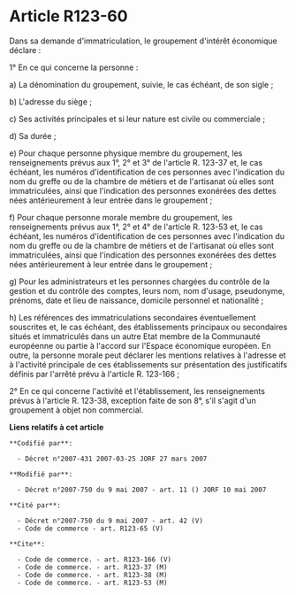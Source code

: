 # Article R123-60

Dans sa demande d'immatriculation, le groupement d'intérêt économique déclare :

1° En ce qui concerne la personne :

a) La dénomination du groupement, suivie, le cas échéant, de son sigle ;

b) L'adresse du siège ;

c) Ses activités principales et si leur nature est civile ou commerciale ;

d) Sa durée ;

e) Pour chaque personne physique membre du groupement, les renseignements prévus aux 1°, 2° et 3° de l'article R. 123-37 et,
le cas échéant, les numéros d'identification de ces personnes avec l'indication du nom du greffe ou de la chambre de métiers
et de l'artisanat où elles sont immatriculées, ainsi que l'indication des personnes exonérées des dettes nées antérieurement
à leur entrée dans le groupement ;

f) Pour chaque personne morale membre du groupement, les renseignements prévus aux 1°, 2° et 4° de l'article R. 123-53 et, le
cas échéant, les numéros d'identification de ces personnes avec l'indication du nom du greffe ou de la chambre de métiers et
de l'artisanat où elles sont immatriculées, ainsi que l'indication des personnes exonérées des dettes nées antérieurement à
leur entrée dans le groupement ;

g) Pour les administrateurs et les personnes chargées du contrôle de la gestion et du contrôle des comptes, leurs nom, nom
d'usage, pseudonyme, prénoms, date et lieu de naissance, domicile personnel et nationalité ;

h) Les références des immatriculations secondaires éventuellement souscrites et, le cas échéant, des établissements
principaux ou secondaires situés et immatriculés dans un autre Etat membre de la Communauté européenne ou partie à l'accord
sur l'Espace économique européen. En outre, la personne morale peut déclarer les mentions relatives à l'adresse et à
l'activité principale de ces établissements sur présentation des justificatifs définis par l'arrêté prévu à l'article R.
123-166 ;

2° En ce qui concerne l'activité et l'établissement, les renseignements prévus à l'article R. 123-38, exception faite de son
8°, s'il s'agit d'un groupement à objet non commercial.

**Liens relatifs à cet article**

	**Codifié par**:

	  - Décret n°2007-431 2007-03-25 JORF 27 mars 2007

	**Modifié par**:

	  - Décret n°2007-750 du 9 mai 2007 - art. 11 () JORF 10 mai 2007

	**Cité par**:

	  - Décret n°2007-750 du 9 mai 2007 - art. 42 (V)
	  - Code de commerce - art. R123-65 (V)

	**Cite**:

	  - Code de commerce. - art. R123-166 (V)
	  - Code de commerce. - art. R123-37 (M)
	  - Code de commerce. - art. R123-38 (M)
	  - Code de commerce. - art. R123-53 (M)

